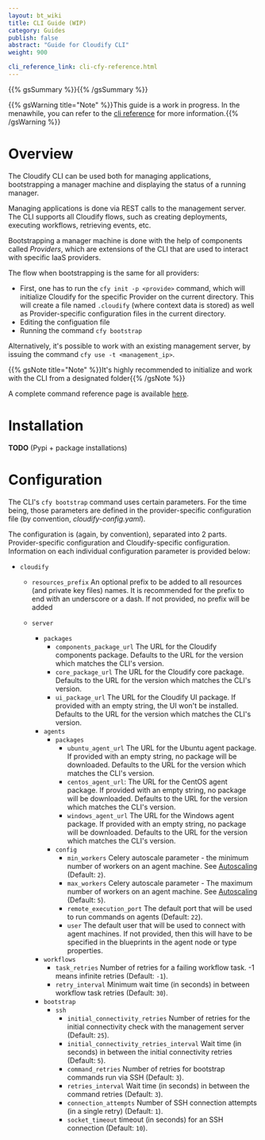 ```yaml
---
layout: bt_wiki
title: CLI Guide (WIP)
category: Guides
publish: false
abstract: "Guide for Cloudify CLI"
weight: 900

cli_reference_link: cli-cfy-reference.html
---
```

{{% gsSummary %}}{{% /gsSummary %}}

{{% gsWarning title="Note" %}}This guide is a work in progress. In the menawhile, you can refer to the [cli reference]({{page.cli_reference_link}}) for more information.{{% /gsWarning %}}

# Overview

The Cloudify CLI can be used both for managing applications, bootstrapping a manager machine and displaying the status of a running manager.


Managing applications is done via REST calls to the management server. The CLI supports all Cloudify flows, such as creating deployments, executing workflows, retrieving events, etc.


Bootstrapping a manager machine is done with the help of components called *Providers*, which are extensions of the CLI that are used to interact with specific IaaS providers.

The flow when bootstrapping is the same for all providers:

  * First, one has to run the `cfy init -p <provide>` command, which will initialize Cloudify for the specific Provider on the current directory. This will create a file named `.cloudify` (where context data is stored) as well as Provider-specific configuration files in the current directory.
  * Editing the configuation file
  * Running the command `cfy bootstrap`


Alternatively, it's possible to work with an existing management server, by issuing the command `cfy use -t <management_ip>`.


{{% gsNote title="Note" %}}It's highly recommended to initialize and work with the CLI from a designated folder{{% /gsNote %}}

A complete command reference page is available [here](cli-cfy-reference.html).



# Installation

**TODO** (Pypi + package installations)


# Configuration

The CLI's `cfy bootstrap` command uses certain parameters. For the time being, those parameters are defined in the provider-specific configuration file (by convention, *cloudify-config.yaml*).

The configuration is (again, by convention), separated into 2 parts. Provider-specific configuration and Cloudify-specific configuration.
Information on each individual configuration parameter is provided below:

* `cloudify`
	* `resources_prefix` An optional prefix to be added to all resources (and private key files) names. It is recommended for the prefix to end with an underscore or a dash. If not provided, no prefix will be added

	* `server`
	  * `packages`
	    * `components_package_url` The URL for the Cloudify components package. Defaults to the URL for the version which matches the CLI's version.
	    * `core_package_url` The URL for the Cloudify core package. Defaults to the URL for the version which matches the CLI's version.
	    * `ui_package_url` The URL for the Cloudify UI package. If provided with an empty string, the UI won't be installed. Defaults to the URL for the version which matches the CLI's version.
	  * `agents`
	    * `packages`
	      * `ubuntu_agent_url` The URL for the Ubuntu agent package. If provided with an empty string, no package will be downloaded. Defaults to the URL for the version which matches the CLI's version.
	      * `centos_agent_url`: The URL for the CentOS agent package. If provided with an empty string, no package will be downloaded. Defaults to the URL for the version which matches the CLI's version.
	      * `windows_agent_url` The URL for the Windows agent package. If provided with an empty string, no package will be downloaded. Defaults to the URL for the version which matches the CLI's version.
	    * `config`
	      * `min_workers` Celery autoscale parameter - the minimum number of workers on an agent machine. See [Autoscaling](http://docs.celeryproject.org/en/latest/userguide/workers.html#autoscaling) (Default: `2`).
	      * `max_workers` Celery autoscale parameter - The maximum number of workers on an agent machine. See [Autoscaling](http://docs.celeryproject.org/en/latest/userguide/workers.html#autoscaling) (Default: `5`).
	      * `remote_execution_port` The default port that will be used to run commands on agents (Default: `22`).
	      * `user` The default user that will be used to connect with agent machines. If not provided, then this will have to be specified in the blueprints in the agent node or type properties.
	  * `workflows`
	    * `task_retries` Number of retries for a failing workflow task. -1 means infinite retries (Default: `-1`).
	    * `retry_interval` Minimum wait time (in seconds) in between workflow task retries (Default: `30`).
	  * `bootstrap`
	    * `ssh`
	      * `initial_connectivity_retries` Number of retries for the initial connectivity check with the management server (Default: `25`).
	      * `initial_connectivity_retries_interval` Wait time (in seconds) in between the initial connectivity retries (Default: `5`).
	      * `command_retries` Number of retries for bootstrap commands run via SSH (Default: `3`).
	      * `retries_interval` Wait time (in seconds) in between the command retries (Default: `3`).
	      * `connection_attempts` Number of SSH connection attempts (in a single retry) (Default: `1`).
	      * `socket_timeout` timeout (in seconds) for an SSH connection (Default: `10`).
